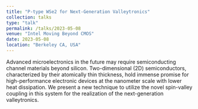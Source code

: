 ```yaml
---
title: "P-type WSe2 for Next-Generation Valleytronics"
collection: talks
type: "talk"
permalink: /talks/2023-05-08
venue: "Intel Moving Beyond CMOS"
date: 2023-05-08
location: "Berkeley CA, USA"
---
```


Advanced microelectronics in the future may require semiconducting channel materials beyond silicon. Two-dimensional (2D) semiconductors, characterized by their atomically thin thickness, hold immense promise for high-performance electronic devices at the nanometer scale with lower heat dissipation. We present a new technique to utilize the novel spin-valley coupling in this system for the realization of the next-generation valleytronics. 
